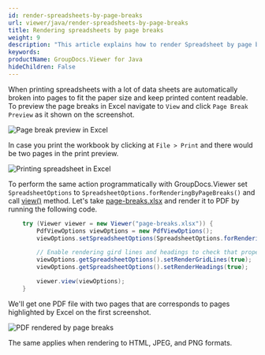 ```yaml
---
id: render-spreadsheets-by-page-breaks
url: viewer/java/render-spreadsheets-by-page-breaks
title: Rendering spreadsheets by page breaks
weight: 9
description: "This article explains how to render Spreadsheet by page breaks with GroupDocs.Viewer within your Java applications."
keywords: 
productName: GroupDocs.Viewer for Java
hideChildren: False
---
```

When printing spreadsheets with a lot of data sheets are automatically broken into pages to fit the paper size and keep printed content readable. To preview the page breaks in Excel navigate to `View` and click `Page Break Preview` as it shown on the screenshot.

![Page break preview in Excel](viewer/java/images/render-spreadsheets-by-page-breaks/page-break-preview-in-excel.png)

In case you print the workbook by clicking at `File > Print` and there would be two pages in the print preview.

![Printing spreadsheet in Excel](viewer/java/images/render-spreadsheets-by-page-breaks/printing-spreadsheet-in-excel.png)

To perform the same action programmatically with GroupDocs.Viewer set `SpreadsheetOptions` to `SpreadsheetOptions.forRenderingByPageBreaks()` and call [view()](https://apireference.groupdocs.com/viewer/java/com.groupdocs.viewer/Viewer#view(com.groupdocs.viewer.options.ViewOptions)) method. Let's take [page-breaks.xlsx](viewer/java/sample-files/render-spreadsheets-by-page-breaks/page-breaks.xlsx) and render it to PDF by running the following code.

```java
    try (Viewer viewer = new Viewer("page-breaks.xlsx")) {
        PdfViewOptions viewOptions = new PdfViewOptions();
        viewOptions.setSpreadsheetOptions(SpreadsheetOptions.forRenderingByPageBreaks());

        // Enable rendering gird lines and headings to check that proper areas are rendered
        viewOptions.getSpreadsheetOptions().setRenderGridLines(true);
        viewOptions.getSpreadsheetOptions().setRenderHeadings(true);

        viewer.view(viewOptions);
    }
```

We'll get one PDF file with two pages that are corresponds to pages highlighted by Excel on the first screenshot.

![PDF rendered by page breaks](viewer/java/images/render-spreadsheets-by-page-breaks/rendered-by-page-breaks.png)

The same applies when rendering to HTML, JPEG, and PNG formats.

